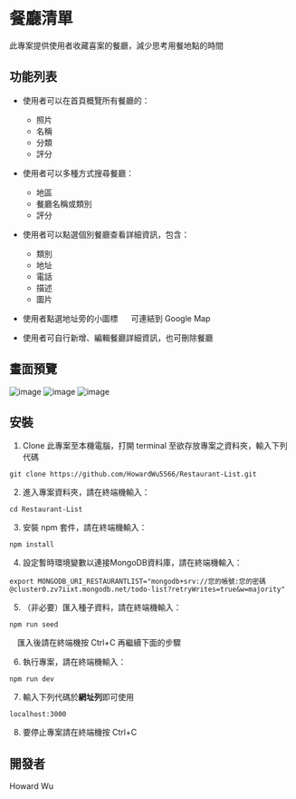 # 餐廳清單

此專案提供使用者收藏喜案的餐廳，減少思考用餐地點的時間

## 功能列表
* 使用者可以在首頁概覽所有餐廳的：

  * 照片
  * 名稱
  * 分類
  * 評分

* 使用者可以多種方式搜尋餐廳：

  * 地區
  * 餐廳名稱或類別
  * 評分

* 使用者可以點選個別餐廳查看詳細資訊，包含：

  * 類別
  * 地址
  * 電話
  * 描述
  * 圖片

* 使用者點選地址旁的小圖標 <img src="https://raw.githubusercontent.com/FortAwesome/Font-Awesome/6.x/svgs/solid/location-arrow.svg" width="15" height="15"> 可連結到 Google Map

* 使用者可自行新增、編輯餐廳詳細資訊，也可刪除餐廳

## 畫面預覽
![image](https://user-images.githubusercontent.com/110580842/188071083-d98224cf-4b69-4e1f-9745-3c67fbf3d0b8.png)
![image](https://user-images.githubusercontent.com/110580842/188071746-eb9e1ef5-2aee-4281-a6b8-39ecbf86d16f.png)
![image](https://user-images.githubusercontent.com/110580842/188071640-2caba0fe-dabc-4fa2-9192-252bfae52d5d.png)


## 安裝
1. Clone 此專案至本機電腦，打開 terminal 至欲存放專案之資料夾，輸入下列代碼 
```
git clone https://github.com/HowardWu5566/Restaurant-List.git
```
2. 進入專案資料夾，請在終端機輸入：
```
cd Restaurant-List
```
3. 安裝 npm 套件，請在終端機輸入：
```
npm install
```
4. 設定暫時環境變數以連接MongoDB資料庫，請在終端機輸入：
```
export MONGODB_URI_RESTAURANTLIST="mongodb+srv://您的帳號:您的密碼@cluster0.zv7iixt.mongodb.net/todo-list?retryWrites=true&w=majority"
```
5. （非必要）匯入種子資料，請在終端機輸入：
```
npm run seed
```
&#8195;匯入後請在終端機按 Ctrl+C 再繼續下面的步驟

6. 執行專案，請在終端機輸入：
```
npm run dev
```
7. 輸入下列代碼於**網址列**即可使用
```
localhost:3000
```
8. 要停止專案請在終端機按 Ctrl+C


## 開發者
Howard Wu

